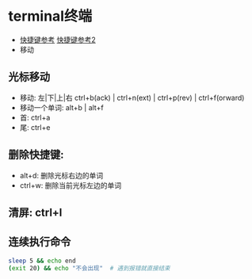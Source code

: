 # terminal终端

* [快捷键参考](https://github.com/hokein/Wiki/wiki/Bash-Shell%E5%B8%B8%E7%94%A8%E5%BF%AB%E6%8D%B7%E9%94%AE) [快捷键参考2](https://www.cnblogs.com/zhouj-happy/p/11375658.html)
* 移动

## 光标移动
* 移动: 左|下|上|右 ctrl+b(ack) | ctrl+n(ext) | ctrl+p(rev) | ctrl+f(orward)
* 移动一个单词: alt+b | alt+f
* 首: ctrl+a
* 尾: ctrl+e

## 删除快捷键:
* alt+d: 删除光标右边的单词
* ctrl+w: 删除当前光标左边的单词

## 清屏: ctrl+l

## 连续执行命令

```bash
sleep 5 && echo end
(exit 20) && echo "不会出现"  # 遇到报错就直接结束
```
